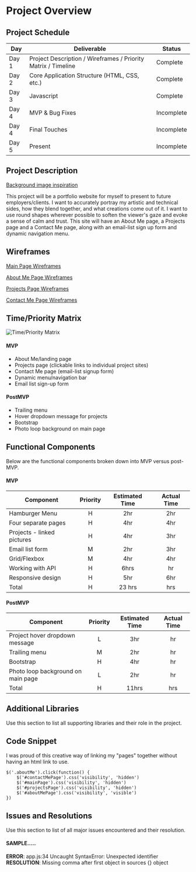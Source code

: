 # Project Overview

## Project Schedule

|  Day | Deliverable | Status
|---|---| ---|
|Day 1| Project Description / Wireframes / Priority Matrix / Timeline | Complete
|Day 2| Core Application Structure (HTML, CSS, etc.) | Complete
|Day 3| Javascript | Complete
|Day 4| MVP & Bug Fixes | Incomplete
|Day 4| Final Touches | Incomplete
|Day 5| Present | Incomplete


## Project Description

[Background image inspiration](https://codepen.io/collinstheuncoder/pen/YpvOpw)

This project will be a portfolio website for myself to present to future employers/clients. I want to accurately portray my artistic and technical sides, how they blend together, and what creations come out of it. I want to use round shapes wherever possible to soften the viewer's gaze and evoke a sense of calm and trust. This site will have an About Me page, a Projects page and a Contact Me page, along with an email-list sign up form and dynamic navigation menu.

## Wireframes

[Main Page Wireframes](https://i.imgur.com/iVcwyjb.jpg)

[About Me Page Wireframes](https://i.imgur.com/L4T2Z3o.jpg)

[Projects Page Wireframes](https://i.imgur.com/oRewEeX.jpg)

[Contact Me Page Wireframes](https://i.imgur.com/OBvdosg.jpg)


## Time/Priority Matrix 

![Time/Priority Matrix](https://imgur.com/By6OwqF.jpg "Time/Priority Matrix")

#### MVP

- About Me/landing page
- Projects page (clickable links to individual project sites)
- Contact Me page (email-list signup form)
- Dynamic menu/navigation bar
- Email list sign-up form

#### PostMVP 

- Trailing menu
- Hover dropdown message for projects
- Bootstrap
- Photo loop background on main page

## Functional Components

Below are the functional components broken down into MVP versus post-MVP.

#### MVP
| Component | Priority | Estimated Time | Actual Time |
| --- | :---: |  :---: | :---: | 
| Hamburger Menu | H | 2hr | 2hr |
| Four separate pages | H | 4hr | 4hr |
| Projects - linked pictures | H | 4hr | 3hr |
| Email list form | M | 2hr|  3hr | 
| Grid/Flexbox | M | 4hr | 4hr|
| Working with API | H | 6hrs|  hr | 
| Responsive design | H | 5hr | 6hr |
| Total | H | 23 hrs| hrs |

#### PostMVP
| Component | Priority | Estimated Time | Actual Time |
| --- | :---: |  :---: | :---: | 
| Project hover dropdown message | L | 3hr | hr | hr |
| Trailing menu | M | 2hr | hr |
| Bootstrap | H | 4hr | hr |
| Photo loop background on main page | L | 2hr | hr |
| Total | H | 11hrs| hrs |

## Additional Libraries
 Use this section to list all supporting libraries and their role in the project. 

## Code Snippet

I was proud of this creative way of linking my "pages" together without having an html link to use. 

```
$('.aboutMe').click(function() {
    $('#contactMePage').css('visibility', 'hidden')
    $('#mainPage').css('visibility', 'hidden')
    $('#projectsPage').css('visibility', 'hidden')
    $('#aboutMePage').css('visibility', 'visible')
})
```

## Issues and Resolutions
 Use this section to list of all major issues encountered and their resolution.

#### SAMPLE.....
**ERROR**: app.js:34 Uncaught SyntaxError: Unexpected identifier                                
**RESOLUTION**: Missing comma after first object in sources {} object

